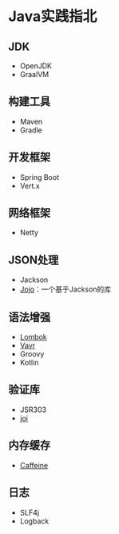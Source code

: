 # Java实践指北

## JDK

- OpenJDK
- GraalVM

## 构建工具

- Maven
- Gradle

## 开发框架

- Spring Boot
- Vert.x

## 网络框架

- Netty

## JSON处理

- Jackson
- [Jojo](https://github.com/cbdyzj/jojo)：一个基于Jackson的库

## 语法增强

- [Lombok](https://www.projectlombok.org/)
- [Vavr](https://www.vavr.io/)
- Groovy
- Kotlin

## 验证库

- JSR303
- [joi](https://github.com/cbdyzj/joi)

## 内存缓存

- [Caffeine](https://github.com/ben-manes/caffeine)

## 日志

- SLF4j
- Logback